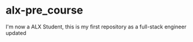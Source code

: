# alx-pre_course
I'm now a ALX Student, this is my first repository as a full-stack engineer 
updated
